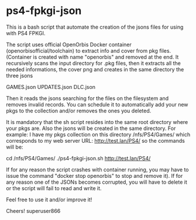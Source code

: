 # ps4-fpkgi-json
This is a bash script that automate the creation of the jsons files for using with PS4 FPKGI.

The script uses official OpenOrbis Docker container (openorbisofficial/toolchain) to extract info and cover from pkg files. (Container is created with name "openorbis" and removed at the end. 
It recursively scans the input directory for .pkg files, then it extracts all the needed informations, the cover png and creates in the same directory the three jsons

GAMES.json
UPDATES.json
DLC.json

Then it reads the jsons searching for the files on the filesystem and removes invalid records.
You can schedule it to automatically add your new pkgs to the collection and/or removes the ones you deleted.

It is mandatory that the sh script resides into the same root directory where your pkgs are. 
Also the jsons will be created in the same directory.
For example: 
  I have my pkgs collection on this directory /nfs/PS4/Games/ which corresponds to my web server URL: http://test.lan/PS4/
  so the commands will be:

  cd /nfs/PS4/Games/ 
  ./ps4-fpkgi-json.sh http://test.lan/PS4/

If for any reason the script crashes with container running, you may have to issue the command "docker stop openorbis" to stop and remove it).
If for any reason one of the JSONs becomes corrupted, you will have to delete it or the script will fail to read and write it. 

Feel free to use it and/or improve it!

Cheers!
superuser866
